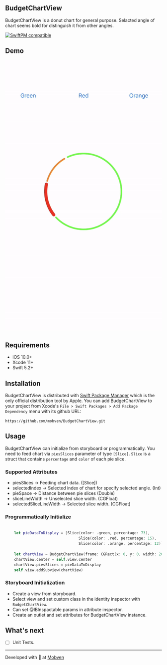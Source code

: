 ## BudgetChartView

BudgetChartView is a donut chart for general purpose. Selacted angle of chart seems bold for distinguish it from other angles.

[![SwiftPM compatible](https://img.shields.io/badge/SwiftPM-compatible-brightgreen.svg)](https://swift.org/package-manager/)

## Demo
<p align="center">
  <img alt="Custom Content" src="Docs/BudgetChartView.gif">
</p>

## Requirements
* iOS 10.0+
* Xcode 11+
* Swift 5.2+


## Installation
BudgetChartView is distributed with [Swift Package Manager](https://swift.org/package-manager/) which is the only official distribution tool by Apple. You can add BudgetChartView to your project from Xcode's `File > Swift Packages > Add Package Dependency` menu with its github URL:
```
https://github.com/mobven/BudgetChartView.git
```

## Usage

BudgetChartView can initialize from storyboard or programmatically. You need to feed chart via  `piesSlices` parameter of type `[Slice]`. `Slice` is a struct that contains `percentage` and `color` of each pie slice. 

### Supported Attributes

- piesSlices                         -> Feeding chart data.          ([Slice])
- selectedIndex                   -> Selected index of chart for specify selected angle.      (Int)
- pieSpace                           -> Distance between pie slices             (Double)
- sliceLineWidth                  -> Unselected slice width.          (CGFloat)
- selectedSliceLineWidth    -> Selected slice width.           (CGFloat)

### Programmatically Initialize

``` swift

    let pieDataToDisplay = [Slice(color: .green, percentage: 73),
                                 Slice(color: .red, percentage: 15),
                                 Slice(color: .orange, percentage: 12)]

    let chartView = BudgetChartView(frame: CGRect(x: 0, y: 0, width: 200, height: 200))
    chartView.center = self.view.center
    chartView.piesSlices = pieDataToDisplay
    self.view.addSubview(chartView)
```

### Storyboard Initialization

- Create a view from storyboard.
- Select view and set custom class in the identity inspector with `BudgetChartView`.
- Can set @IBInspactable params in attribute inspector.
- Create an outlet and set attributes for BudgetChartView instance.


## What's next
- [ ] Unit Tests.

---
Developed with 🖤 at [Mobven](https://mobven.com/)
